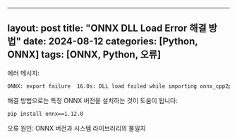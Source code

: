 
---
layout: post
title: "ONNX DLL Load Error 해결 방법"
date: 2024-08-12
categories: [Python, ONNX]
tags: [ONNX, Python, 오류]
---

에러 메시지:

```bash
ONNX: export failure  16.0s: DLL load failed while importing onnx_cpp2py_export: DLL
```

해결 방법으로는 특정 ONNX 버전을 설치하는 것이 도움이 됩니다:
```bash
pip install onnx==1.12.0
```

오류 원인: 
ONNX 버전과 시스템 라이브러리의 불일치
